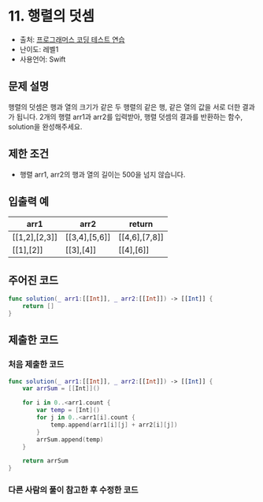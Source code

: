 # 11. 행렬의 덧셈     

- 출처: [프로그래머스 코딩 테스트 연습](https://programmers.co.kr/learn/challenges)
- 난이도: 레벨1
- 사용언어: Swift



## 문제 설명  

행렬의 덧셈은 행과 열의 크기가 같은 두 행렬의 같은 행, 같은 열의 값을 서로 더한 결과가 됩니다. 2개의 행렬 arr1과 arr2를 입력받아, 행렬 덧셈의 결과를 반환하는 함수, solution을 완성해주세요.



## 제한 조건   

- 행렬 arr1, arr2의 행과 열의 길이는 500을 넘지 않습니다.



## 입출력 예  

| arr1          | arr2          | return        |
| ------------- | ------------- | ------------- |
| [[1,2],[2,3]] | [[3,4],[5,6]] | [[4,6],[7,8]] |
| [[1],[2]]     | [[3],[4]]     | [[4],[6]]     |



## 주어진 코드  

~~~swift
func solution(_ arr1:[[Int]], _ arr2:[[Int]]) -> [[Int]] {
    return []
}
~~~



## 제출한 코드  

### 처음 제출한 코드  
~~~swift
func solution(_ arr1:[[Int]], _ arr2:[[Int]]) -> [[Int]] {
    var arrSum = [[Int]]()

    for i in 0..<arr1.count {
        var temp = [Int]()
        for j in 0..<arr1[i].count {
            temp.append(arr1[i][j] + arr2[i][j])
        }
        arrSum.append(temp)
    }

    return arrSum
}
~~~

### 다른 사람의 풀이 참고한 후 수정한 코드
